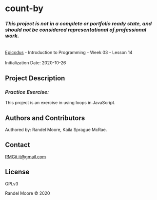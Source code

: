 # count-by
### _This project is not in a complete or portfolio ready state, and should not be considered representational of professional work._<br><br>
[Epicodus](https://www.epicodus.com/) - Introduction to Programming - Week 03 - Lesson 14<br><br>
Initialization Date: 2020-10-26

## Project Description
### _Practice Exercise:_<br>
This project is an exercise in using loops in JavaScript.
## Authors and Contributors
Authored by: Randel Moore, Kaila Sprague McRae.

## Contact
RMGit.it@gmail.com

## License

GPLv3

Randel Moore © 2020
